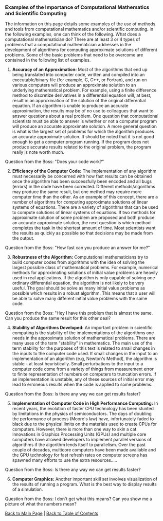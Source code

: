 ### Examples of the Importance of Computational Mathematics and Scientific Computing

The information on this page details some examples of the use of methods and tools from computational mathematics and/or
scientific computing. In the following examples, one can think of the following. What does a computational mathematician do? 
There are at least 3 or 4 types of problems that a computational mathematician addresses in the development of algorithms for 
computing approximate solutions of different problems. Some of the basic problems that need to be overcome are contained in the
following list of examples.

1. **Accuracy of an Approximation:**  Most of the algorithms that end up being translated into computer code, written and 
compiled into an executable/binary file (for example, C, C++, or Fortran), and run on various computers will produce an
approximate solution to an underlying mathematical problem. For example, using a finite difference method to discretize 
derivatives in a differential equation will, at best, result in an approximation of the solution of the original differential 
equation. If an algorithm is unable to produce an accurate approximation, the results may be of no use to colleagues that want 
to answer questions about a real problem. One question that computational scientists must be able to answer is whether or not a
computer program will produce an accurate approximate solution. A more general question is what is the largest set of problems 
for which the algorithm produces an accurate approximate solution. It should be noted that it is not good enough to get a
computer program running. If the program does not produce accurate results related to the original problem, the program really
is note worth much.

Question from the Boss: "Does your code work?"

2. **Efficiency of the Computer Code:**  The implementation of any algorithm must necessarily be concerned with how fast results 
can be obtained once the algorithm has been successfully been encoded and all bugs (errors) in the code have been corrected. 
Different methods/algorithms may produce the same result, but one method may require more computer time than the other. As an 
example of this concept, there are a number of algorithms for computing approximate solutions of linear systems of equations. 
There are a variety of algorithms that can be used to compute solutions of linear systems of equations. If two methods for
approximate solution of some problem are proposed and both produce an accurate approximate solution, the next question is which
method completes the task in the shortest amount of time. Most scientists want the results as quickly as possible so that 
decisions may be made from the output.

Question from the Boss: "How fast can you produce an answer for me?"

3. **Robustness of the Algorithm:** Computational mathematicians try to build computer codes from algorithms with the idea of 
solving the largest possible class of mathematical problems. For example, numerical methods for approximating solutions of 
initial value problems are heavily used in real applications. If the algorithm is only capable of solving one ordinary 
differential equation, the algorithm is not likely to be very useful. The goal should be solve as many initial value problems as 
possible which results in a robust algorithm. This means that a user will be able to solve many different initial value problems 
with the same code.

Question from the Boss: "Hey I have this problem that is almost the same. Can you produce the same result for this other deal?

4. **Stability of Algorithms Developed:** An important problem in scientific computing is the stability of the implementations
of the algorithms one needs in the approximate solution of mathematical problems. There are many uses of the term "stability" in
mathematics. The main use of the term stability for the purposes of this text is related to small changes in the inputs to the
computer code used. If small changes in the input to an implementation of an algorithm (e.g, Newton's Method), the algorithm
is stable - at least heuristically. Small perturbations to the input to a computer code come from a variety of things from
measurement error to finite representation of numbers on computers to truncation errors. If an implementation is unstable, any
of these sources of initial error may lead to erroneous results when the code is applied to some problems.

Question from the Boss: Is there any way we can get results faster?

5. **Implementation of Computer Code in High Performance Computing:** In recent years, the evolution of faster CPU technology 
has been stunted by limitations in the physics of semiconductors. The days of doubling the performance of process (Moore's law) 
have, infortunately faded to black due to the physical limits on the materials used to create CPUs for computers. However, there 
is more than one way to skin a cat. Innovations in Graphics Processing Units (GPUs) and multiple core computers have allowed 
developers to implement parallel versions of algorithms if the algorithm lends itself to parallelism. Over the past couple of 
decades, multicore computers have been made available and the GPU technology for fast refresh rates on computer screens has 
spawned many efforts to use the extra resources.....

Question from the Boss: Is there any way we can get results faster?

6. **Computer Graphics:** Another important skill set involves visualization of the results of running a program. What is the
best way to display results of a simulation.

Question from the Boss: I don't get what this means? Can you show me a picture of what the numbers mean?

[Back to Main Page](https://jvkoebbe.github.io/math4610/main) | 
  [Back to Table of Contents](https://jvkoebbe.github.io/math4610/frontMatter/tableOfContents)
